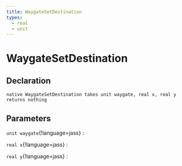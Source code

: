 ```yaml
---
title: WaygateSetDestination
types:
  - real
  - unit
---
```


# WaygateSetDestination

## Declaration

```jass
native WaygateSetDestination takes unit waygate, real x, real y returns nothing
```

## Parameters
`unit waygate`{!language=jass}
: 

`real x`{!language=jass}
: 

`real y`{!language=jass}
: 
